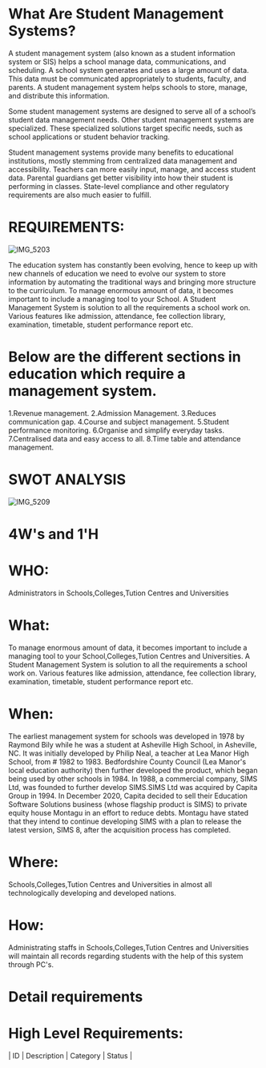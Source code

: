 
# What Are Student Management Systems?
A student management system (also known as a student information system or SIS) helps a school manage data, communications, and scheduling. A school system generates and uses a large amount of data. This data must be communicated appropriately to students, faculty, and parents. A student management system helps schools to store, manage, and distribute this information.

Some student management systems are designed to serve all of a school’s student data management needs. Other student management systems are specialized. These specialized solutions target specific needs, such as school applications or student behavior tracking.

Student management systems provide many benefits to educational institutions, mostly stemming from centralized data management and accessibility. Teachers can more easily input, manage, and access student data. Parental guardians get better visibility into how their student is performing in classes. State-level compliance and other regulatory requirements are also much easier to fulfill.



# REQUIREMENTS:

![IMG_5203](https://user-images.githubusercontent.com/80455876/114554448-5aec8c00-9c84-11eb-9ff8-c50dc60f9fe8.JPG)

The education system has constantly been evolving, hence to keep up with new channels of education we need to evolve our system to store information by automating the traditional ways and bringing more structure to the curriculum.
To manage enormous amount of data, it becomes important to include a managing tool to your School. A Student Management System is solution to all the requirements a school work on. Various features like admission, attendance, fee collection library, examination, timetable, student performance report etc.
# Below are the different sections in education which require a management system.    
1.Revenue management.
2.Admission Management.
3.Reduces communication gap.
4.Course and subject management.
5.Student performance monitoring.
6.Organise and simplify everyday tasks.
7.Centralised data and easy access to all.
8.Time table and attendance management.

# SWOT ANALYSIS

![IMG_5209](https://user-images.githubusercontent.com/80455876/114574603-04d51400-9c97-11eb-914a-d23692822d81.jpg)

# 4W's and 1'H

# WHO:
  Administrators in Schools,Colleges,Tution Centres and Universities
# What:
   To manage enormous amount of data, it becomes important to include a managing tool to your School,Colleges,Tution Centres and Universities. A Student Management System is solution to all the requirements a school work on. Various features like admission, attendance, fee collection library, examination, timetable, student performance report etc.

# When:
   The earliest management system for schools was developed in 1978 by Raymond Bily while he was a student at Asheville High School, in Asheville, NC.
   It was initially developed by Philip Neal, a teacher at Lea Manor High School, from # 1982 to 1983.
   Bedfordshire County Council (Lea Manor's local education authority) then further developed the product, which began being used by other schools in 1984.
   In 1988, a commercial company, SIMS Ltd, was founded to further develop SIMS.SIMS Ltd was acquired by Capita Group in 1994.
   In December 2020, Capita decided to sell their Education Software Solutions business (whose flagship product is SIMS) to private equity house Montagu in an effort to reduce debts. Montagu have stated that they intend to continue developing SIMS with a plan to release the latest version, SIMS 8, after the acquisition process has completed.

# Where:
   Schools,Colleges,Tution Centres and Universities in almost all technologically developing and developed nations.
 
# How:
   Administrating staffs in Schools,Colleges,Tution Centres and Universities will maintain all records regarding students with the help of this system through PC's.

# Detail requirements
# High Level Requirements:

| ID | Description | Category | Status |

